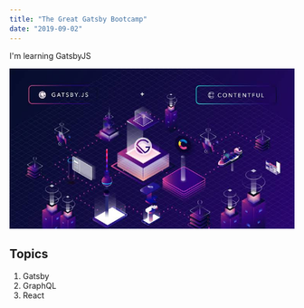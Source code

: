```yaml
---
title: "The Great Gatsby Bootcamp"
date: "2019-09-02"
---
```


I'm learning GatsbyJS

![Gatsby](./gatsby.jpg)

## Topics
1. Gatsby
2. GraphQL
3. React
